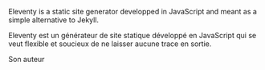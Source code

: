 Eleventy is a static site generator developped in JavaScript and meant as a simple alternative to Jekyll.

Eleventy est un générateur de site statique développé en JavaScript qui se veut flexible et soucieux de ne laisser aucune trace en sortie. 

Son auteur 